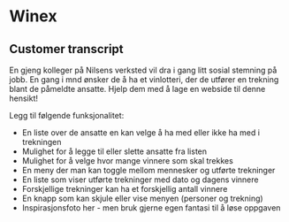 
# Winex

##  Customer transcript
En gjeng kolleger på Nilsens verksted vil dra i gang litt sosial stemning på jobb. En gang i mnd ønsker de å ha et vinlotteri, der de utfører en trekning blant de påmeldte ansatte. Hjelp dem med å lage en webside til denne hensikt!

Legg til følgende funksjonalitet:

- En liste over de ansatte en kan velge å ha med eller ikke ha med i trekningen
- Mulighet for å legge til eller slette ansatte fra listen
- Mulighet for å velge hvor mange vinnere som skal trekkes
- En meny der man kan toggle mellom mennesker og utførte trekninger
- En liste som viser utførte trekninger med dato og dagens vinnere
- Forskjellige trekninger kan ha et forskjellig antall vinnere
- En knapp som kan skjule eller vise menyen (personer og trekning)
- Inspirasjonsfoto her - men bruk gjerne egen fantasi til å løse oppgaven

